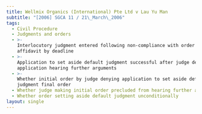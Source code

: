 ```yaml
---
title: Wellmix Organics (International) Pte Ltd v Lau Yu Man
subtitle: "[2006] SGCA 11 / 21\_March\_2006"
tags:
  - Civil Procedure
  - Judgments and orders
  - >-
    Interlocutory judgment entered following non-compliance with order to serve
    affidavit by deadline
  - >-
    Application to set aside default judgment successful after judge denying
    application hearing further arguments
  - >-
    Whether initial order by judge denying application to set aside default
    judgment final order
  - Whether judge making initial order precluded from hearing further arguments
  - Whether order setting aside default judgment unconditionally
layout: single
---
```


